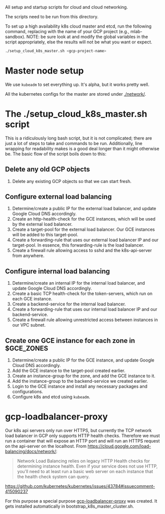 All setup and startup scripts for cloud and cloud networking.

The scripts need to be run from this directory.

To set up a high availability k8s cloud master and etcd, run the following
command, replacing <gcp-project-name> with the name of your GCP project (e.g.,
mlab-sandbox). NOTE: be sure look at and modify the global variables in the
script appropriately, else the results will not be what you want or expect.
```bash
./setup_cloud_k8s_master.sh <gcp-project-name>
```

# Master node setup
We use `kubeadm` to set everything up.  It's alpha, but it works pretty well.

All the kubernetes configs for the master are stored under [./network/](./network/).

# The ./setup\_cloud\_k8s\_master.sh script
This is a ridiculously long bash script, but it is not complicated; there are
just a lot of steps to take and commands to be run. Additionally, line wrapping
for readability makes is a good deal longer than it might otherwise be.  The
basic flow of the script boils down to this:

## Delete any old GCP objects
1. Delete any existing GCP objects so that we can start fresh.

## Configure external load balancing
1. Determine/create a public IP for the external load balancer, and update
   Google Cloud DNS accordingly.
2. Create an http-health-check for the GCE instances, which will be used by the
   external load balancer.
3. Create a target-pool for the external load balancer. Our GCE instances will
   be added to this target-pool.
4. Create a forwarding-rule that uses our external load balancer IP and our
   target-pool. In essence, this forwarding-rule is the load balancer.
5. Create a firewall rule allowing access to sshd and the k8s-api-server from
   anywhere.
 
## Configure internal load balancing
1. Determine/create an internal IP for the internal load balancer, and update
   Google Cloud DNS accordingly.
2. Create a basic TCP health-check for the token-servers, which run on each GCE
   instance.
3. Create a backend-service for the internal load balancer.
4. Create a forwarding-rule that uses our internal load balancer IP and our
   backend-service.
5. Create a firewall rule allowing unrestricted access between instances in our
   VPC subnet.

## Create one GCE instance for each zone in $GCE\_ZONES
1. Determine/create a public IP for the GCE instance, and update Google Cloud
   DNS accordingly.
2. Add the GCE instance to the target-pool created earlier.
3. Create an instance-group for the zone, and add the GCE instance to it.
4. Add the instance-group to the backend-service we created earlier.
5. Login to the GCE instance and install any necessary packages and
   configurations.
6. Configure k8s and etcd using `kubeadm`.

# gcp-loadbalancer-proxy
Our k8s api servers only run over HTTPS, but currently the TCP network load
balancer in GCP only supports HTTP health checks. Therefore we must run a
container that will expose an HTTP port and will run an HTTPS request on the
api-server on the localhost. From
https://cloud.google.com/load-balancing/docs/network/:

> Network Load Balancing relies on legacy HTTP Health checks for determining
> instance health. Even if your service does not use HTTP, you'll need to at least
> run a basic web server on each instance that the health check system can
> query.

https://github.com/kubernetes/kubernetes/issues/43784#issuecomment-415090237

For this purpose a special purpose
[gcp-loadbalancer-proxy](https://github.com/m-lab/gcp-loadbalancer-proxy) was
created. It gets installed automatically in bootstrap\_k8s\_master\_cluster.sh.
